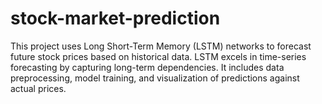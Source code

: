 # stock-market-prediction
This project uses Long Short-Term Memory (LSTM) networks to forecast future stock prices based on historical data. LSTM excels in time-series forecasting by capturing long-term dependencies. It includes data preprocessing, model training, and visualization of predictions against actual prices.
